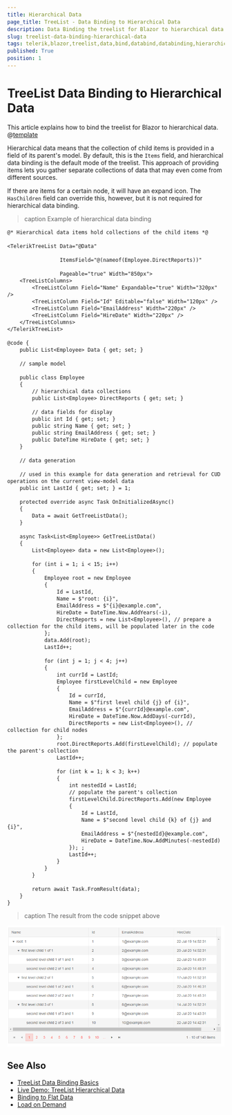 ```yaml
---
title: Hierarchical Data
page_title: TreeList - Data Binding to Hierarchical Data
description: Data Binding the treelist for Blazor to hierarchical data.
slug: treelist-data-binding-hierarchical-data
tags: telerik,blazor,treelist,data,bind,databind,databinding,hierarchical
published: True
position: 1
---
```


# TreeList Data Binding to Hierarchical Data

This article explains how to bind the treelist for Blazor to hierarchical data. 
@[template](/_contentTemplates/treelist/databinding.md#link-to-basics)


Hierarchical data means that the collection of child items is provided in a field of its parent's model. By default, this is the `Items` field, and hierarchical data binding is the default mode of the treelist. This approach of providing items lets you gather separate collections of data that may even come from different sources.

If there are items for a certain node, it will have an expand icon. The `HasChildren` field can override this, however, but it is not required for hierarchical data binding.

>caption Example of hierarchical data binding

````RAZOR
@* Hierarchical data items hold collections of the child items *@

<TelerikTreeList Data="@Data"

                 ItemsField="@(nameof(Employee.DirectReports))"

                 Pageable="true" Width="850px">
    <TreeListColumns>
        <TreeListColumn Field="Name" Expandable="true" Width="320px" />
        <TreeListColumn Field="Id" Editable="false" Width="120px" />
        <TreeListColumn Field="EmailAddress" Width="220px" />
        <TreeListColumn Field="HireDate" Width="220px" />
    </TreeListColumns>
</TelerikTreeList>

@code {
    public List<Employee> Data { get; set; }

    // sample model

    public class Employee
    {
        // hierarchical data collections
        public List<Employee> DirectReports { get; set; }

        // data fields for display
        public int Id { get; set; }
        public string Name { get; set; }
        public string EmailAddress { get; set; }
        public DateTime HireDate { get; set; }
    }

    // data generation

    // used in this example for data generation and retrieval for CUD operations on the current view-model data
    public int LastId { get; set; } = 1;

    protected override async Task OnInitializedAsync()
    {
        Data = await GetTreeListData();
    }

    async Task<List<Employee>> GetTreeListData()
    {
        List<Employee> data = new List<Employee>();

        for (int i = 1; i < 15; i++)
        {
            Employee root = new Employee
            {
                Id = LastId,
                Name = $"root: {i}",
                EmailAddress = $"{i}@example.com",
                HireDate = DateTime.Now.AddYears(-i),
                DirectReports = new List<Employee>(), // prepare a collection for the child items, will be populated later in the code
            };
            data.Add(root);
            LastId++;

            for (int j = 1; j < 4; j++)
            {
                int currId = LastId;
                Employee firstLevelChild = new Employee
                {
                    Id = currId,
                    Name = $"first level child {j} of {i}",
                    EmailAddress = $"{currId}@example.com",
                    HireDate = DateTime.Now.AddDays(-currId),
                    DirectReports = new List<Employee>(), // collection for child nodes
                };
                root.DirectReports.Add(firstLevelChild); // populate the parent's collection
                LastId++;

                for (int k = 1; k < 3; k++)
                {
                    int nestedId = LastId;
                    // populate the parent's collection
                    firstLevelChild.DirectReports.Add(new Employee
                    {
                        Id = LastId,
                        Name = $"second level child {k} of {j} and {i}",
                        EmailAddress = $"{nestedId}@example.com",
                        HireDate = DateTime.Now.AddMinutes(-nestedId)
                    }); ;
                    LastId++;
                }
            }
        }

        return await Task.FromResult(data);
    }
}
````

>caption The result from the code snippet above

![TreeList bound to hierarchical data](images/hierarchical-databinding.png)


## See Also

  * [TreeList Data Binding Basics](slug:treelist-data-binding-overview)
  * [Live Demo: TreeList Hierarchical Data](https://demos.telerik.com/blazor-ui/treelist/binding-hierarchical-data)
  * [Binding to Flat Data](slug:treelist-data-binding-flat-data)
  * [Load on Demand](slug:treelist-data-binding-load-on-demand)

